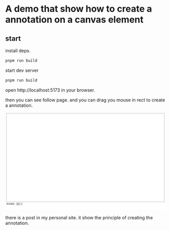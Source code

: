 # A demo that show how to create a annotation on a canvas element

## start

install deps.

```bash
pnpm run build
```

start dev server

```bash
pnpm run build
```

open http://localhost:5173 in your browser.

then you can see follow page. and you can drag you mouse in rect to create a annotation.

![](./demo.gif)

there is a post []() in my personal site. it show the principle of creating the annotation.